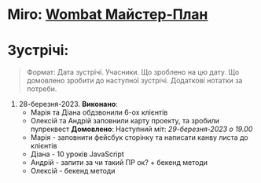 # Miro: [Wombat Майстер-План](https://miro.com/app/board/uXjVPDnyiIY=/?moveToWidget=3458764548074297340&cot=14)
# Зустрічі:
> Формат: Дата зустрічі. Учасники. Що зроблено на цю дату. Що домовлено зробити до наступної зустрічі. Додаткові нотатки за потреби.


1. 28-березня-2023.
    **Виконано**: 
	* Марія та Діана обдзвонили 6-ох клієнтів
	* Олексій та Андрій заповнили карту проекту, та зробили пулреквест
	**Домовлено**: Наступний міт: *29-березня-2023 о 19.00*
	* Марія - заповнити фейсбук сторінку та написати канву листа до клієнтів
	* Діана - 10 уроків JavaScript
	* Андрій - запити за чи такий ПР ок? + бекенд методи
	* Олексій - бекенд методи